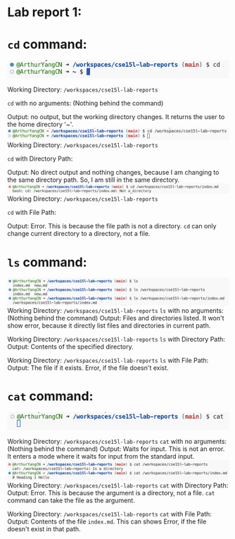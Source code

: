 # Lab report 1:

# `cd` command:

![Image](cd.png)

Working Directory: `/workspaces/cse15l-lab-reports`

`cd` with no arguments: (Nothing behind the command)

Output: no output, but the working directory changes. It returns the user to the home directory '~'.
![Image](cd2.png)
Working Directory: `/workspaces/cse15l-lab-reports`

`cd` with Directory Path:

Output: No direct output and nothing changes, because I am changing to the same directory path. So, I am still in the same directory.
![Image](cd3.png)
Working Directory: `/workspaces/cse15l-lab-reports`

`cd` with File Path:

Output: Error. This is because the file path is not a directory. `cd` can only change current directory to a directory, not a file.

# `ls` command:

![Image](ls.png)
Working Directory: `/workspaces/cse15l-lab-reports`
`ls` with no arguments: (Nothing behind the command)
Output: Files and directories listed. It won't show error, because it directly list files and directories in current path.

Working Directory: `/workspaces/cse15l-lab-reports`
`ls` with Directory Path:
Output: Contents of the specified directory.

Working Directory: `/workspaces/cse15l-lab-reports`
`ls` with File Path:
Output: The file if it exists. Error, if the file doesn't exist.


# `cat` command:
![Image](cat1.png)

Working Directory: `/workspaces/cse15l-lab-reports`
`cat` with no arguments: (Nothing behind the command)
Output: Waits for input. This is not an error. It enters a mode where it waits for input from the standard input.
![Image](cat2.png)
Working Directory: `/workspaces/cse15l-lab-reports`
`cat` with Directory Path:
Output: Error. This is because the argument is a directory, not a file. `cat` command can take the file as the argument.

Working Directory: `/workspaces/cse15l-lab-reports`
`cat` with File Path:
Output: Contents of the file `index.md`. This can shows Error, if the file doesn't exist in that path.

